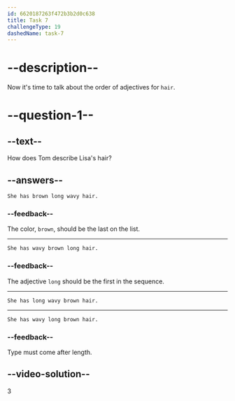 ```yaml
---
id: 6620187263f472b3b2d0c638
title: Task 7
challengeType: 19
dashedName: task-7
---
```


# --description--

Now it's time to talk about the order of adjectives for `hair`.

# --question-1--

## --text--

How does Tom describe Lisa's hair?

## --answers--

`She has brown long wavy hair.`

### --feedback--

The color, `brown`, should be the last on the list.

---

`She has wavy brown long hair.`

### --feedback--

The adjective `long` should be the first in the sequence.

---

`She has long wavy brown hair.`

---

`She has wavy long brown hair.`

### --feedback--

Type must come after length.

## --video-solution--

3
